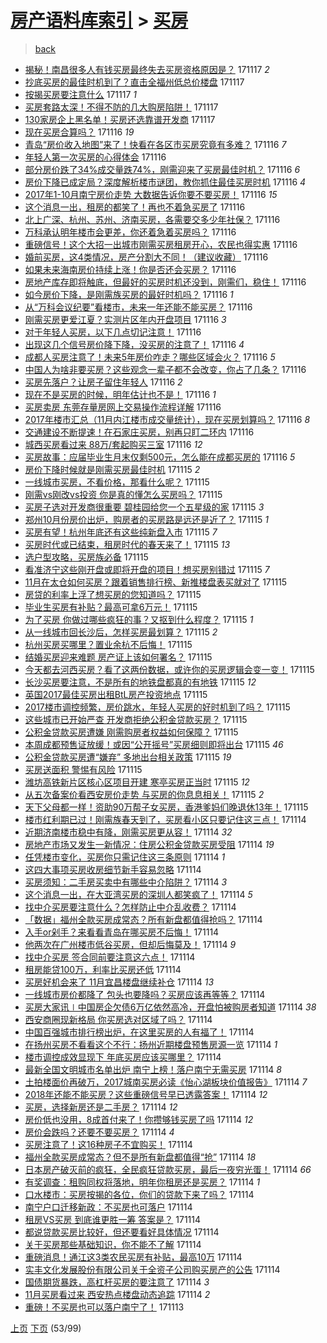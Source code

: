 [房产语料库索引](../../README.md)  > [买房](买房.md)
====
> [back](../README.md)

- [揭秘！南昌很多人有钱买房最终失去买房资格原因是？](http://jkwz.applinzi.com/ittc/7036818569826927632.html#%E6%8F%AD%E7%A7%98%EF%BC%81%E5%8D%97%E6%98%8C%E5%BE%88%E5%A4%9A%E4%BA%BA%E6%9C%89%E9%92%B1%E4%B9%B0%E6%88%BF%E6%9C%80%E7%BB%88%E5%A4%B1%E5%8E%BB%E4%B9%B0%E6%88%BF%E8%B5%84%E6%A0%BC%E5%8E%9F%E5%9B%A0%E6%98%AF%EF%BC%9F) 171117 *2* 
- [抄底买房的最佳时机到了？直击全福州低总价楼盘](http://jkwz.applinzi.com/ittc/7036818541125305360.html#%E6%8A%84%E5%BA%95%E4%B9%B0%E6%88%BF%E7%9A%84%E6%9C%80%E4%BD%B3%E6%97%B6%E6%9C%BA%E5%88%B0%E4%BA%86%EF%BC%9F%E7%9B%B4%E5%87%BB%E5%85%A8%E7%A6%8F%E5%B7%9E%E4%BD%8E%E6%80%BB%E4%BB%B7%E6%A5%BC%E7%9B%98) 171117  
- [按揭买房要注意什么](http://jkwz.applinzi.com/ittc/7035405907847021585.html#%E6%8C%89%E6%8F%AD%E4%B9%B0%E6%88%BF%E8%A6%81%E6%B3%A8%E6%84%8F%E4%BB%80%E4%B9%88) 171117 *1* 
- [买房套路太深！不得不防的几大购房陷阱！](http://jkwz.applinzi.com/ittc/7036701939922895889.html#%E4%B9%B0%E6%88%BF%E5%A5%97%E8%B7%AF%E5%A4%AA%E6%B7%B1%EF%BC%81%E4%B8%8D%E5%BE%97%E4%B8%8D%E9%98%B2%E7%9A%84%E5%87%A0%E5%A4%A7%E8%B4%AD%E6%88%BF%E9%99%B7%E9%98%B1%EF%BC%81) 171117  
- [130家房企上黑名单！买房还选靠谱开发商](http://jkwz.applinzi.com/ittc/7036694181244830736.html#130%E5%AE%B6%E6%88%BF%E4%BC%81%E4%B8%8A%E9%BB%91%E5%90%8D%E5%8D%95%EF%BC%81%E4%B9%B0%E6%88%BF%E8%BF%98%E9%80%89%E9%9D%A0%E8%B0%B1%E5%BC%80%E5%8F%91%E5%95%86) 171117  
- [现在买房合算吗？](http://jkwz.applinzi.com/ittc/7036690386293097489.html#%E7%8E%B0%E5%9C%A8%E4%B9%B0%E6%88%BF%E5%90%88%E7%AE%97%E5%90%97%EF%BC%9F) 171116 *19* 
- [青岛“房价收入地图”来了！快看在各区市买房究竟有多难？](http://jkwz.applinzi.com/ittc/7036686310062949392.html#%E9%9D%92%E5%B2%9B%E2%80%9C%E6%88%BF%E4%BB%B7%E6%94%B6%E5%85%A5%E5%9C%B0%E5%9B%BE%E2%80%9D%E6%9D%A5%E4%BA%86%EF%BC%81%E5%BF%AB%E7%9C%8B%E5%9C%A8%E5%90%84%E5%8C%BA%E5%B8%82%E4%B9%B0%E6%88%BF%E7%A9%B6%E7%AB%9F%E6%9C%89%E5%A4%9A%E9%9A%BE%EF%BC%9F) 171116 *7* 
- [年轻人第一次买房的心得体会](http://jkwz.applinzi.com/ittc/7036651164353954832.html#%E5%B9%B4%E8%BD%BB%E4%BA%BA%E7%AC%AC%E4%B8%80%E6%AC%A1%E4%B9%B0%E6%88%BF%E7%9A%84%E5%BF%83%E5%BE%97%E4%BD%93%E4%BC%9A) 171116  
- [部分房价跌了34%成交量跌74%，刚需迎来了买房最佳时机？](http://jkwz.applinzi.com/ittc/7036637942318105617.html#%E9%83%A8%E5%88%86%E6%88%BF%E4%BB%B7%E8%B7%8C%E4%BA%8634%25%E6%88%90%E4%BA%A4%E9%87%8F%E8%B7%8C74%25%EF%BC%8C%E5%88%9A%E9%9C%80%E8%BF%8E%E6%9D%A5%E4%BA%86%E4%B9%B0%E6%88%BF%E6%9C%80%E4%BD%B3%E6%97%B6%E6%9C%BA%EF%BC%9F) 171116 *6* 
- [房价下降已成定局？深度解析楼市谜团，教你抓住最佳买房时机](http://jkwz.applinzi.com/ittc/7036624899433563153.html#%E6%88%BF%E4%BB%B7%E4%B8%8B%E9%99%8D%E5%B7%B2%E6%88%90%E5%AE%9A%E5%B1%80%EF%BC%9F%E6%B7%B1%E5%BA%A6%E8%A7%A3%E6%9E%90%E6%A5%BC%E5%B8%82%E8%B0%9C%E5%9B%A2%EF%BC%8C%E6%95%99%E4%BD%A0%E6%8A%93%E4%BD%8F%E6%9C%80%E4%BD%B3%E4%B9%B0%E6%88%BF%E6%97%B6%E6%9C%BA) 171116 *4* 
- [2017年1-10月南宁房价走势 大数据告诉你要不要买房！](http://jkwz.applinzi.com/ittc/7036622501361222673.html#2017%E5%B9%B41-10%E6%9C%88%E5%8D%97%E5%AE%81%E6%88%BF%E4%BB%B7%E8%B5%B0%E5%8A%BF+%E5%A4%A7%E6%95%B0%E6%8D%AE%E5%91%8A%E8%AF%89%E4%BD%A0%E8%A6%81%E4%B8%8D%E8%A6%81%E4%B9%B0%E6%88%BF%EF%BC%81) 171116 *15* 
- [这个消息一出，租房的都笑了！再也不着急买房了](http://jkwz.applinzi.com/ittc/7036622098242470929.html#%E8%BF%99%E4%B8%AA%E6%B6%88%E6%81%AF%E4%B8%80%E5%87%BA%EF%BC%8C%E7%A7%9F%E6%88%BF%E7%9A%84%E9%83%BD%E7%AC%91%E4%BA%86%EF%BC%81%E5%86%8D%E4%B9%9F%E4%B8%8D%E7%9D%80%E6%80%A5%E4%B9%B0%E6%88%BF%E4%BA%86) 171116  
- [北上广深、杭州、苏州、济南买房，各需要交多少年社保？](http://jkwz.applinzi.com/ittc/7036594051221029904.html#%E5%8C%97%E4%B8%8A%E5%B9%BF%E6%B7%B1%E3%80%81%E6%9D%AD%E5%B7%9E%E3%80%81%E8%8B%8F%E5%B7%9E%E3%80%81%E6%B5%8E%E5%8D%97%E4%B9%B0%E6%88%BF%EF%BC%8C%E5%90%84%E9%9C%80%E8%A6%81%E4%BA%A4%E5%A4%9A%E5%B0%91%E5%B9%B4%E7%A4%BE%E4%BF%9D%EF%BC%9F) 171116  
- [万科承认明年楼市会更差，你还着急着买房吗？](http://jkwz.applinzi.com/ittc/7036579209558901776.html#%E4%B8%87%E7%A7%91%E6%89%BF%E8%AE%A4%E6%98%8E%E5%B9%B4%E6%A5%BC%E5%B8%82%E4%BC%9A%E6%9B%B4%E5%B7%AE%EF%BC%8C%E4%BD%A0%E8%BF%98%E7%9D%80%E6%80%A5%E7%9D%80%E4%B9%B0%E6%88%BF%E5%90%97%EF%BC%9F) 171116  
- [重磅信号！这个大招一出城市刚需买房租房开心，农民也得实惠](http://jkwz.applinzi.com/ittc/7036549873787208720.html#%E9%87%8D%E7%A3%85%E4%BF%A1%E5%8F%B7%EF%BC%81%E8%BF%99%E4%B8%AA%E5%A4%A7%E6%8B%9B%E4%B8%80%E5%87%BA%E5%9F%8E%E5%B8%82%E5%88%9A%E9%9C%80%E4%B9%B0%E6%88%BF%E7%A7%9F%E6%88%BF%E5%BC%80%E5%BF%83%EF%BC%8C%E5%86%9C%E6%B0%91%E4%B9%9F%E5%BE%97%E5%AE%9E%E6%83%A0) 171116  
- [婚前买房，这4类情况，房产分割大不同！（建议收藏）](http://jkwz.applinzi.com/ittc/7036492756342539280.html#%E5%A9%9A%E5%89%8D%E4%B9%B0%E6%88%BF%EF%BC%8C%E8%BF%994%E7%B1%BB%E6%83%85%E5%86%B5%EF%BC%8C%E6%88%BF%E4%BA%A7%E5%88%86%E5%89%B2%E5%A4%A7%E4%B8%8D%E5%90%8C%EF%BC%81%EF%BC%88%E5%BB%BA%E8%AE%AE%E6%94%B6%E8%97%8F%EF%BC%89) 171116  
- [如果未来海南房价持续上涨！你是否还会买房？](http://jkwz.applinzi.com/ittc/7036562044445262865.html#%E5%A6%82%E6%9E%9C%E6%9C%AA%E6%9D%A5%E6%B5%B7%E5%8D%97%E6%88%BF%E4%BB%B7%E6%8C%81%E7%BB%AD%E4%B8%8A%E6%B6%A8%EF%BC%81%E4%BD%A0%E6%98%AF%E5%90%A6%E8%BF%98%E4%BC%9A%E4%B9%B0%E6%88%BF%EF%BC%9F) 171116  
- [房地产库存即将触底，但最好的买房时机还没到，刚需们，稳住！](http://jkwz.applinzi.com/ittc/7036548879007351824.html#%E6%88%BF%E5%9C%B0%E4%BA%A7%E5%BA%93%E5%AD%98%E5%8D%B3%E5%B0%86%E8%A7%A6%E5%BA%95%EF%BC%8C%E4%BD%86%E6%9C%80%E5%A5%BD%E7%9A%84%E4%B9%B0%E6%88%BF%E6%97%B6%E6%9C%BA%E8%BF%98%E6%B2%A1%E5%88%B0%EF%BC%8C%E5%88%9A%E9%9C%80%E4%BB%AC%EF%BC%8C%E7%A8%B3%E4%BD%8F%EF%BC%81) 171116  
- [如今房价下降，是刚需族买房的最好时机吗？](http://jkwz.applinzi.com/ittc/7036541884023964688.html#%E5%A6%82%E4%BB%8A%E6%88%BF%E4%BB%B7%E4%B8%8B%E9%99%8D%EF%BC%8C%E6%98%AF%E5%88%9A%E9%9C%80%E6%97%8F%E4%B9%B0%E6%88%BF%E7%9A%84%E6%9C%80%E5%A5%BD%E6%97%B6%E6%9C%BA%E5%90%97%EF%BC%9F) 171116 *1* 
- [从“万科会议纪要”看楼市，未来一年还能不能买房？](http://jkwz.applinzi.com/ittc/7036521150534910992.html#%E4%BB%8E%E2%80%9C%E4%B8%87%E7%A7%91%E4%BC%9A%E8%AE%AE%E7%BA%AA%E8%A6%81%E2%80%9D%E7%9C%8B%E6%A5%BC%E5%B8%82%EF%BC%8C%E6%9C%AA%E6%9D%A5%E4%B8%80%E5%B9%B4%E8%BF%98%E8%83%BD%E4%B8%8D%E8%83%BD%E4%B9%B0%E6%88%BF%EF%BC%9F) 171116  
- [刚需买房更爱江夏？实测片区年内开盘项目](http://jkwz.applinzi.com/ittc/7036508723420333072.html#%E5%88%9A%E9%9C%80%E4%B9%B0%E6%88%BF%E6%9B%B4%E7%88%B1%E6%B1%9F%E5%A4%8F%EF%BC%9F%E5%AE%9E%E6%B5%8B%E7%89%87%E5%8C%BA%E5%B9%B4%E5%86%85%E5%BC%80%E7%9B%98%E9%A1%B9%E7%9B%AE) 171116 *3* 
- [对于年轻人买房，以下几点切记注意！](http://jkwz.applinzi.com/ittc/7036506131453707280.html#%E5%AF%B9%E4%BA%8E%E5%B9%B4%E8%BD%BB%E4%BA%BA%E4%B9%B0%E6%88%BF%EF%BC%8C%E4%BB%A5%E4%B8%8B%E5%87%A0%E7%82%B9%E5%88%87%E8%AE%B0%E6%B3%A8%E6%84%8F%EF%BC%81) 171116  
- [出现这几个信号房价降下降，没买房的注意了！](http://jkwz.applinzi.com/ittc/7036497951877235729.html#%E5%87%BA%E7%8E%B0%E8%BF%99%E5%87%A0%E4%B8%AA%E4%BF%A1%E5%8F%B7%E6%88%BF%E4%BB%B7%E9%99%8D%E4%B8%8B%E9%99%8D%EF%BC%8C%E6%B2%A1%E4%B9%B0%E6%88%BF%E7%9A%84%E6%B3%A8%E6%84%8F%E4%BA%86%EF%BC%81) 171116 *4* 
- [成都人买房注意了！未来5年房价咋走？哪些区域会火？](http://jkwz.applinzi.com/ittc/7036491232258294800.html#%E6%88%90%E9%83%BD%E4%BA%BA%E4%B9%B0%E6%88%BF%E6%B3%A8%E6%84%8F%E4%BA%86%EF%BC%81%E6%9C%AA%E6%9D%A55%E5%B9%B4%E6%88%BF%E4%BB%B7%E5%92%8B%E8%B5%B0%EF%BC%9F%E5%93%AA%E4%BA%9B%E5%8C%BA%E5%9F%9F%E4%BC%9A%E7%81%AB%EF%BC%9F) 171116 *5* 
- [中国人为啥非要买房？这些观念一辈子都不会改变，你占了几条？](http://jkwz.applinzi.com/ittc/7036483151998747664.html#%E4%B8%AD%E5%9B%BD%E4%BA%BA%E4%B8%BA%E5%95%A5%E9%9D%9E%E8%A6%81%E4%B9%B0%E6%88%BF%EF%BC%9F%E8%BF%99%E4%BA%9B%E8%A7%82%E5%BF%B5%E4%B8%80%E8%BE%88%E5%AD%90%E9%83%BD%E4%B8%8D%E4%BC%9A%E6%94%B9%E5%8F%98%EF%BC%8C%E4%BD%A0%E5%8D%A0%E4%BA%86%E5%87%A0%E6%9D%A1%EF%BC%9F) 171116  
- [买房先落户？让房子留住年轻人](http://jkwz.applinzi.com/ittc/7036476886752953360.html#%E4%B9%B0%E6%88%BF%E5%85%88%E8%90%BD%E6%88%B7%EF%BC%9F%E8%AE%A9%E6%88%BF%E5%AD%90%E7%95%99%E4%BD%8F%E5%B9%B4%E8%BD%BB%E4%BA%BA) 171116 *2* 
- [现在不是买房的时候，明年估计也不是！](http://jkwz.applinzi.com/ittc/7036468961787511824.html#%E7%8E%B0%E5%9C%A8%E4%B8%8D%E6%98%AF%E4%B9%B0%E6%88%BF%E7%9A%84%E6%97%B6%E5%80%99%EF%BC%8C%E6%98%8E%E5%B9%B4%E4%BC%B0%E8%AE%A1%E4%B9%9F%E4%B8%8D%E6%98%AF%EF%BC%81) 171116 *1* 
- [买房卖房 东莞存量房网上交易操作流程详解](http://jkwz.applinzi.com/ittc/7036466861468812305.html#%E4%B9%B0%E6%88%BF%E5%8D%96%E6%88%BF+%E4%B8%9C%E8%8E%9E%E5%AD%98%E9%87%8F%E6%88%BF%E7%BD%91%E4%B8%8A%E4%BA%A4%E6%98%93%E6%93%8D%E4%BD%9C%E6%B5%81%E7%A8%8B%E8%AF%A6%E8%A7%A3) 171116  
- [2017年楼市汇总（11月内江楼市成交量统计），现在买房划算吗？](http://jkwz.applinzi.com/ittc/7036457605185143824.html#2017%E5%B9%B4%E6%A5%BC%E5%B8%82%E6%B1%87%E6%80%BB%EF%BC%8811%E6%9C%88%E5%86%85%E6%B1%9F%E6%A5%BC%E5%B8%82%E6%88%90%E4%BA%A4%E9%87%8F%E7%BB%9F%E8%AE%A1%EF%BC%89%EF%BC%8C%E7%8E%B0%E5%9C%A8%E4%B9%B0%E6%88%BF%E5%88%92%E7%AE%97%E5%90%97%EF%BC%9F) 171116 *8* 
- [交通建设不断提速！在石家庄买房，别再只盯二环内](http://jkwz.applinzi.com/ittc/7036427613516596241.html#%E4%BA%A4%E9%80%9A%E5%BB%BA%E8%AE%BE%E4%B8%8D%E6%96%AD%E6%8F%90%E9%80%9F%EF%BC%81%E5%9C%A8%E7%9F%B3%E5%AE%B6%E5%BA%84%E4%B9%B0%E6%88%BF%EF%BC%8C%E5%88%AB%E5%86%8D%E5%8F%AA%E7%9B%AF%E4%BA%8C%E7%8E%AF%E5%86%85) 171116  
- [城西买房看过来 88万/套起购买三室](http://jkwz.applinzi.com/ittc/7036342515039470608.html#%E5%9F%8E%E8%A5%BF%E4%B9%B0%E6%88%BF%E7%9C%8B%E8%BF%87%E6%9D%A5+88%E4%B8%87%2F%E5%A5%97%E8%B5%B7%E8%B4%AD%E4%B9%B0%E4%B8%89%E5%AE%A4) 171116 *12* 
- [买房故事：应届毕业生月末仅剩500元，怎么能在成都买房的](http://jkwz.applinzi.com/ittc/7036323212122653713.html#%E4%B9%B0%E6%88%BF%E6%95%85%E4%BA%8B%EF%BC%9A%E5%BA%94%E5%B1%8A%E6%AF%95%E4%B8%9A%E7%94%9F%E6%9C%88%E6%9C%AB%E4%BB%85%E5%89%A9500%E5%85%83%EF%BC%8C%E6%80%8E%E4%B9%88%E8%83%BD%E5%9C%A8%E6%88%90%E9%83%BD%E4%B9%B0%E6%88%BF%E7%9A%84) 171116 *5* 
- [房价下降时候就是刚需买房最佳时机](http://jkwz.applinzi.com/ittc/7036304080127919120.html#%E6%88%BF%E4%BB%B7%E4%B8%8B%E9%99%8D%E6%97%B6%E5%80%99%E5%B0%B1%E6%98%AF%E5%88%9A%E9%9C%80%E4%B9%B0%E6%88%BF%E6%9C%80%E4%BD%B3%E6%97%B6%E6%9C%BA) 171115 *2* 
- [一线城市买房，不看价格，那看什么呢？](http://jkwz.applinzi.com/ittc/7036272754561647632.html#%E4%B8%80%E7%BA%BF%E5%9F%8E%E5%B8%82%E4%B9%B0%E6%88%BF%EF%BC%8C%E4%B8%8D%E7%9C%8B%E4%BB%B7%E6%A0%BC%EF%BC%8C%E9%82%A3%E7%9C%8B%E4%BB%80%E4%B9%88%E5%91%A2%EF%BC%9F) 171115  
- [刚需vs刚改vs投资 你是真的懂怎么买房吗？](http://jkwz.applinzi.com/ittc/7036220893435528208.html#%E5%88%9A%E9%9C%80vs%E5%88%9A%E6%94%B9vs%E6%8A%95%E8%B5%84+%E4%BD%A0%E6%98%AF%E7%9C%9F%E7%9A%84%E6%87%82%E6%80%8E%E4%B9%88%E4%B9%B0%E6%88%BF%E5%90%97%EF%BC%9F) 171115  
- [买房子选对开发商很重要 碧桂园给您一个五星级的家](http://jkwz.applinzi.com/ittc/7036214638834877456.html#%E4%B9%B0%E6%88%BF%E5%AD%90%E9%80%89%E5%AF%B9%E5%BC%80%E5%8F%91%E5%95%86%E5%BE%88%E9%87%8D%E8%A6%81+%E7%A2%A7%E6%A1%82%E5%9B%AD%E7%BB%99%E6%82%A8%E4%B8%80%E4%B8%AA%E4%BA%94%E6%98%9F%E7%BA%A7%E7%9A%84%E5%AE%B6) 171115 *3* 
- [郑州10月份房价出炉，购房者的买房路是远还是近了？](http://jkwz.applinzi.com/ittc/7036212534053438481.html#%E9%83%91%E5%B7%9E10%E6%9C%88%E4%BB%BD%E6%88%BF%E4%BB%B7%E5%87%BA%E7%82%89%EF%BC%8C%E8%B4%AD%E6%88%BF%E8%80%85%E7%9A%84%E4%B9%B0%E6%88%BF%E8%B7%AF%E6%98%AF%E8%BF%9C%E8%BF%98%E6%98%AF%E8%BF%91%E4%BA%86%EF%BC%9F) 171115 *1* 
- [买房有望！杭州年底还有这些纯新盘入市](http://jkwz.applinzi.com/ittc/7036206145084064784.html#%E4%B9%B0%E6%88%BF%E6%9C%89%E6%9C%9B%EF%BC%81%E6%9D%AD%E5%B7%9E%E5%B9%B4%E5%BA%95%E8%BF%98%E6%9C%89%E8%BF%99%E4%BA%9B%E7%BA%AF%E6%96%B0%E7%9B%98%E5%85%A5%E5%B8%82) 171115 *7* 
- [买房时代或已结束，租房时代的春天来了！](http://jkwz.applinzi.com/ittc/7036204081306141713.html#%E4%B9%B0%E6%88%BF%E6%97%B6%E4%BB%A3%E6%88%96%E5%B7%B2%E7%BB%93%E6%9D%9F%EF%BC%8C%E7%A7%9F%E6%88%BF%E6%97%B6%E4%BB%A3%E7%9A%84%E6%98%A5%E5%A4%A9%E6%9D%A5%E4%BA%86%EF%BC%81) 171115 *13* 
- [选户型攻略，买房族必备](http://jkwz.applinzi.com/ittc/7036196453477778449.html#%E9%80%89%E6%88%B7%E5%9E%8B%E6%94%BB%E7%95%A5%EF%BC%8C%E4%B9%B0%E6%88%BF%E6%97%8F%E5%BF%85%E5%A4%87) 171115  
- [看准济宁这些刚开盘或即将开盘的项目！想买房别错过](http://jkwz.applinzi.com/ittc/7036192700645245969.html#%E7%9C%8B%E5%87%86%E6%B5%8E%E5%AE%81%E8%BF%99%E4%BA%9B%E5%88%9A%E5%BC%80%E7%9B%98%E6%88%96%E5%8D%B3%E5%B0%86%E5%BC%80%E7%9B%98%E7%9A%84%E9%A1%B9%E7%9B%AE%EF%BC%81%E6%83%B3%E4%B9%B0%E6%88%BF%E5%88%AB%E9%94%99%E8%BF%87) 171115 *7* 
- [11月在太仓如何买房？跟着销售排行榜、新推楼盘表买就对了](http://jkwz.applinzi.com/ittc/7036175793007363088.html#11%E6%9C%88%E5%9C%A8%E5%A4%AA%E4%BB%93%E5%A6%82%E4%BD%95%E4%B9%B0%E6%88%BF%EF%BC%9F%E8%B7%9F%E7%9D%80%E9%94%80%E5%94%AE%E6%8E%92%E8%A1%8C%E6%A6%9C%E3%80%81%E6%96%B0%E6%8E%A8%E6%A5%BC%E7%9B%98%E8%A1%A8%E4%B9%B0%E5%B0%B1%E5%AF%B9%E4%BA%86) 171115  
- [房贷的利率上浮了想买房的您知道吗？](http://jkwz.applinzi.com/ittc/7036170919364527121.html#%E6%88%BF%E8%B4%B7%E7%9A%84%E5%88%A9%E7%8E%87%E4%B8%8A%E6%B5%AE%E4%BA%86%E6%83%B3%E4%B9%B0%E6%88%BF%E7%9A%84%E6%82%A8%E7%9F%A5%E9%81%93%E5%90%97%EF%BC%9F) 171115  
- [毕业生买房有补贴？最高可拿6万元！](http://jkwz.applinzi.com/ittc/7036163582511809553.html#%E6%AF%95%E4%B8%9A%E7%94%9F%E4%B9%B0%E6%88%BF%E6%9C%89%E8%A1%A5%E8%B4%B4%EF%BC%9F%E6%9C%80%E9%AB%98%E5%8F%AF%E6%8B%BF6%E4%B8%87%E5%85%83%EF%BC%81) 171115  
- [为了买房 你做过哪些疯狂的事？又抠到什么程度？](http://jkwz.applinzi.com/ittc/7036161747659015185.html#%E4%B8%BA%E4%BA%86%E4%B9%B0%E6%88%BF+%E4%BD%A0%E5%81%9A%E8%BF%87%E5%93%AA%E4%BA%9B%E7%96%AF%E7%8B%82%E7%9A%84%E4%BA%8B%EF%BC%9F%E5%8F%88%E6%8A%A0%E5%88%B0%E4%BB%80%E4%B9%88%E7%A8%8B%E5%BA%A6%EF%BC%9F) 171115 *1* 
- [从一线城市回长沙后，怎样买房最划算？](http://jkwz.applinzi.com/ittc/7036161502388683793.html#%E4%BB%8E%E4%B8%80%E7%BA%BF%E5%9F%8E%E5%B8%82%E5%9B%9E%E9%95%BF%E6%B2%99%E5%90%8E%EF%BC%8C%E6%80%8E%E6%A0%B7%E4%B9%B0%E6%88%BF%E6%9C%80%E5%88%92%E7%AE%97%EF%BC%9F) 171115 *2* 
- [杭州买房买哪里？置业余杭不后悔！](http://jkwz.applinzi.com/ittc/7036136712768586768.html#%E6%9D%AD%E5%B7%9E%E4%B9%B0%E6%88%BF%E4%B9%B0%E5%93%AA%E9%87%8C%EF%BC%9F%E7%BD%AE%E4%B8%9A%E4%BD%99%E6%9D%AD%E4%B8%8D%E5%90%8E%E6%82%94%EF%BC%81) 171115  
- [结婚买房迎来难题 房产证上该如何署名？](http://jkwz.applinzi.com/ittc/7036132336536650768.html#%E7%BB%93%E5%A9%9A%E4%B9%B0%E6%88%BF%E8%BF%8E%E6%9D%A5%E9%9A%BE%E9%A2%98+%E6%88%BF%E4%BA%A7%E8%AF%81%E4%B8%8A%E8%AF%A5%E5%A6%82%E4%BD%95%E7%BD%B2%E5%90%8D%EF%BC%9F) 171115  
- [今天都去河西买房？看了这两份数据，或许你的买房逻辑会变一变！](http://jkwz.applinzi.com/ittc/7036131225679430673.html#%E4%BB%8A%E5%A4%A9%E9%83%BD%E5%8E%BB%E6%B2%B3%E8%A5%BF%E4%B9%B0%E6%88%BF%EF%BC%9F%E7%9C%8B%E4%BA%86%E8%BF%99%E4%B8%A4%E4%BB%BD%E6%95%B0%E6%8D%AE%EF%BC%8C%E6%88%96%E8%AE%B8%E4%BD%A0%E7%9A%84%E4%B9%B0%E6%88%BF%E9%80%BB%E8%BE%91%E4%BC%9A%E5%8F%98%E4%B8%80%E5%8F%98%EF%BC%81) 171115  
- [长沙买房要注意，不是所有的地铁盘都真的有地铁](http://jkwz.applinzi.com/ittc/7036126496249349136.html#%E9%95%BF%E6%B2%99%E4%B9%B0%E6%88%BF%E8%A6%81%E6%B3%A8%E6%84%8F%EF%BC%8C%E4%B8%8D%E6%98%AF%E6%89%80%E6%9C%89%E7%9A%84%E5%9C%B0%E9%93%81%E7%9B%98%E9%83%BD%E7%9C%9F%E7%9A%84%E6%9C%89%E5%9C%B0%E9%93%81) 171115 *12* 
- [英国2017最佳买房出租BtL房产投资地点](http://jkwz.applinzi.com/ittc/7036110835255084049.html#%E8%8B%B1%E5%9B%BD2017%E6%9C%80%E4%BD%B3%E4%B9%B0%E6%88%BF%E5%87%BA%E7%A7%9FBtL%E6%88%BF%E4%BA%A7%E6%8A%95%E8%B5%84%E5%9C%B0%E7%82%B9) 171115  
- [2017楼市调控频繁，房价跳水，年轻人买房的好时机到了吗？](http://jkwz.applinzi.com/ittc/7036118870933390352.html#2017%E6%A5%BC%E5%B8%82%E8%B0%83%E6%8E%A7%E9%A2%91%E7%B9%81%EF%BC%8C%E6%88%BF%E4%BB%B7%E8%B7%B3%E6%B0%B4%EF%BC%8C%E5%B9%B4%E8%BD%BB%E4%BA%BA%E4%B9%B0%E6%88%BF%E7%9A%84%E5%A5%BD%E6%97%B6%E6%9C%BA%E5%88%B0%E4%BA%86%E5%90%97%EF%BC%9F) 171115  
- [这些城市已开始严查 开发商拒绝公积金贷款买房？](http://jkwz.applinzi.com/ittc/7036115029450032145.html#%E8%BF%99%E4%BA%9B%E5%9F%8E%E5%B8%82%E5%B7%B2%E5%BC%80%E5%A7%8B%E4%B8%A5%E6%9F%A5+%E5%BC%80%E5%8F%91%E5%95%86%E6%8B%92%E7%BB%9D%E5%85%AC%E7%A7%AF%E9%87%91%E8%B4%B7%E6%AC%BE%E4%B9%B0%E6%88%BF%EF%BC%9F) 171115  
- [公积金贷款买房遭嫌 刚需购房者权益如何保障？](http://jkwz.applinzi.com/ittc/7036110177332364305.html#%E5%85%AC%E7%A7%AF%E9%87%91%E8%B4%B7%E6%AC%BE%E4%B9%B0%E6%88%BF%E9%81%AD%E5%AB%8C+%E5%88%9A%E9%9C%80%E8%B4%AD%E6%88%BF%E8%80%85%E6%9D%83%E7%9B%8A%E5%A6%82%E4%BD%95%E4%BF%9D%E9%9A%9C%EF%BC%9F) 171115  
- [本周成都预售证放缓！或因“公开摇号”买房细则即将出台](http://jkwz.applinzi.com/ittc/7036100094410097680.html#%E6%9C%AC%E5%91%A8%E6%88%90%E9%83%BD%E9%A2%84%E5%94%AE%E8%AF%81%E6%94%BE%E7%BC%93%EF%BC%81%E6%88%96%E5%9B%A0%E2%80%9C%E5%85%AC%E5%BC%80%E6%91%87%E5%8F%B7%E2%80%9D%E4%B9%B0%E6%88%BF%E7%BB%86%E5%88%99%E5%8D%B3%E5%B0%86%E5%87%BA%E5%8F%B0) 171115 *46* 
- [公积金贷款买房遭“嫌弃” 多地出台相关政策](http://jkwz.applinzi.com/ittc/7036090697243952144.html#%E5%85%AC%E7%A7%AF%E9%87%91%E8%B4%B7%E6%AC%BE%E4%B9%B0%E6%88%BF%E9%81%AD%E2%80%9C%E5%AB%8C%E5%BC%83%E2%80%9D+%E5%A4%9A%E5%9C%B0%E5%87%BA%E5%8F%B0%E7%9B%B8%E5%85%B3%E6%94%BF%E7%AD%96) 171115 *19* 
- [买房送面积 警惕有风险](http://jkwz.applinzi.com/ittc/7036073710409221137.html#%E4%B9%B0%E6%88%BF%E9%80%81%E9%9D%A2%E7%A7%AF+%E8%AD%A6%E6%83%95%E6%9C%89%E9%A3%8E%E9%99%A9) 171115  
- [潍坊高铁新片区核心区项目开建 寒亭买房正当时](http://jkwz.applinzi.com/ittc/7035974793462023185.html#%E6%BD%8D%E5%9D%8A%E9%AB%98%E9%93%81%E6%96%B0%E7%89%87%E5%8C%BA%E6%A0%B8%E5%BF%83%E5%8C%BA%E9%A1%B9%E7%9B%AE%E5%BC%80%E5%BB%BA+%E5%AF%92%E4%BA%AD%E4%B9%B0%E6%88%BF%E6%AD%A3%E5%BD%93%E6%97%B6) 171115 *12* 
- [从五次备案价看西安房价走势 与买房的你息息相关！](http://jkwz.applinzi.com/ittc/7035953655914693649.html#%E4%BB%8E%E4%BA%94%E6%AC%A1%E5%A4%87%E6%A1%88%E4%BB%B7%E7%9C%8B%E8%A5%BF%E5%AE%89%E6%88%BF%E4%BB%B7%E8%B5%B0%E5%8A%BF+%E4%B8%8E%E4%B9%B0%E6%88%BF%E7%9A%84%E4%BD%A0%E6%81%AF%E6%81%AF%E7%9B%B8%E5%85%B3%EF%BC%81) 171115 *2* 
- [天下父母都一样！资助90万帮子女买房，香港爹妈们晚退休13年！](http://jkwz.applinzi.com/ittc/7035951264578405392.html#%E5%A4%A9%E4%B8%8B%E7%88%B6%E6%AF%8D%E9%83%BD%E4%B8%80%E6%A0%B7%EF%BC%81%E8%B5%84%E5%8A%A990%E4%B8%87%E5%B8%AE%E5%AD%90%E5%A5%B3%E4%B9%B0%E6%88%BF%EF%BC%8C%E9%A6%99%E6%B8%AF%E7%88%B9%E5%A6%88%E4%BB%AC%E6%99%9A%E9%80%80%E4%BC%9113%E5%B9%B4%EF%BC%81) 171115  
- [楼市红利期已过！刚需族春天到了，买房看小区只要记住这三点！](http://jkwz.applinzi.com/ittc/7035944628132512785.html#%E6%A5%BC%E5%B8%82%E7%BA%A2%E5%88%A9%E6%9C%9F%E5%B7%B2%E8%BF%87%EF%BC%81%E5%88%9A%E9%9C%80%E6%97%8F%E6%98%A5%E5%A4%A9%E5%88%B0%E4%BA%86%EF%BC%8C%E4%B9%B0%E6%88%BF%E7%9C%8B%E5%B0%8F%E5%8C%BA%E5%8F%AA%E8%A6%81%E8%AE%B0%E4%BD%8F%E8%BF%99%E4%B8%89%E7%82%B9%EF%BC%81) 171114  
- [近期济南楼市稳中有降，刚需买房更从容！](http://jkwz.applinzi.com/ittc/7035941858226734096.html#%E8%BF%91%E6%9C%9F%E6%B5%8E%E5%8D%97%E6%A5%BC%E5%B8%82%E7%A8%B3%E4%B8%AD%E6%9C%89%E9%99%8D%EF%BC%8C%E5%88%9A%E9%9C%80%E4%B9%B0%E6%88%BF%E6%9B%B4%E4%BB%8E%E5%AE%B9%EF%BC%81) 171114 *32* 
- [房地产市场又发生一新情况：住房公积金贷款买房受阻](http://jkwz.applinzi.com/ittc/7035931870204789776.html#%E6%88%BF%E5%9C%B0%E4%BA%A7%E5%B8%82%E5%9C%BA%E5%8F%88%E5%8F%91%E7%94%9F%E4%B8%80%E6%96%B0%E6%83%85%E5%86%B5%EF%BC%9A%E4%BD%8F%E6%88%BF%E5%85%AC%E7%A7%AF%E9%87%91%E8%B4%B7%E6%AC%BE%E4%B9%B0%E6%88%BF%E5%8F%97%E9%98%BB) 171114 *19* 
- [任凭楼市变化，买房你只需记住这三条原则](http://jkwz.applinzi.com/ittc/7035926341457822737.html#%E4%BB%BB%E5%87%AD%E6%A5%BC%E5%B8%82%E5%8F%98%E5%8C%96%EF%BC%8C%E4%B9%B0%E6%88%BF%E4%BD%A0%E5%8F%AA%E9%9C%80%E8%AE%B0%E4%BD%8F%E8%BF%99%E4%B8%89%E6%9D%A1%E5%8E%9F%E5%88%99) 171114 *1* 
- [这四大事项买房收房细节新手容易忽略](http://jkwz.applinzi.com/ittc/7035919044060906513.html#%E8%BF%99%E5%9B%9B%E5%A4%A7%E4%BA%8B%E9%A1%B9%E4%B9%B0%E6%88%BF%E6%94%B6%E6%88%BF%E7%BB%86%E8%8A%82%E6%96%B0%E6%89%8B%E5%AE%B9%E6%98%93%E5%BF%BD%E7%95%A5) 171114  
- [买房须知：二手房买卖中有哪些中介陷阱？](http://jkwz.applinzi.com/ittc/7035886995442762768.html#%E4%B9%B0%E6%88%BF%E9%A1%BB%E7%9F%A5%EF%BC%9A%E4%BA%8C%E6%89%8B%E6%88%BF%E4%B9%B0%E5%8D%96%E4%B8%AD%E6%9C%89%E5%93%AA%E4%BA%9B%E4%B8%AD%E4%BB%8B%E9%99%B7%E9%98%B1%EF%BC%9F) 171114 *3* 
- [这个消息一出，在大亚湾买房的深圳人都笑疯了！](http://jkwz.applinzi.com/ittc/7035881796766532624.html#%E8%BF%99%E4%B8%AA%E6%B6%88%E6%81%AF%E4%B8%80%E5%87%BA%EF%BC%8C%E5%9C%A8%E5%A4%A7%E4%BA%9A%E6%B9%BE%E4%B9%B0%E6%88%BF%E7%9A%84%E6%B7%B1%E5%9C%B3%E4%BA%BA%E9%83%BD%E7%AC%91%E7%96%AF%E4%BA%86%EF%BC%81) 171114 *5* 
- [找中介买房要注意什么？怎样防止中介乱收费？](http://jkwz.applinzi.com/ittc/7035876430775321616.html#%E6%89%BE%E4%B8%AD%E4%BB%8B%E4%B9%B0%E6%88%BF%E8%A6%81%E6%B3%A8%E6%84%8F%E4%BB%80%E4%B9%88%EF%BC%9F%E6%80%8E%E6%A0%B7%E9%98%B2%E6%AD%A2%E4%B8%AD%E4%BB%8B%E4%B9%B1%E6%94%B6%E8%B4%B9%EF%BC%9F) 171114  
- [「数据」福州全款买房成常态？所有新盘都值得抢吗？](http://jkwz.applinzi.com/ittc/7035874002185225233.html#%E3%80%8C%E6%95%B0%E6%8D%AE%E3%80%8D%E7%A6%8F%E5%B7%9E%E5%85%A8%E6%AC%BE%E4%B9%B0%E6%88%BF%E6%88%90%E5%B8%B8%E6%80%81%EF%BC%9F%E6%89%80%E6%9C%89%E6%96%B0%E7%9B%98%E9%83%BD%E5%80%BC%E5%BE%97%E6%8A%A2%E5%90%97%EF%BC%9F) 171114  
- [入手or剁手？来看看青岛在哪买房不后悔！](http://jkwz.applinzi.com/ittc/7035862430897406993.html#%E5%85%A5%E6%89%8Bor%E5%89%81%E6%89%8B%EF%BC%9F%E6%9D%A5%E7%9C%8B%E7%9C%8B%E9%9D%92%E5%B2%9B%E5%9C%A8%E5%93%AA%E4%B9%B0%E6%88%BF%E4%B8%8D%E5%90%8E%E6%82%94%EF%BC%81) 171114  
- [他两次在广州楼市低谷买房，但却后悔莫及！](http://jkwz.applinzi.com/ittc/7035861994173891600.html#%E4%BB%96%E4%B8%A4%E6%AC%A1%E5%9C%A8%E5%B9%BF%E5%B7%9E%E6%A5%BC%E5%B8%82%E4%BD%8E%E8%B0%B7%E4%B9%B0%E6%88%BF%EF%BC%8C%E4%BD%86%E5%8D%B4%E5%90%8E%E6%82%94%E8%8E%AB%E5%8F%8A%EF%BC%81) 171114 *9* 
- [找中介买房 签合同前要注意这六点！](http://jkwz.applinzi.com/ittc/7035858398036362256.html#%E6%89%BE%E4%B8%AD%E4%BB%8B%E4%B9%B0%E6%88%BF+%E7%AD%BE%E5%90%88%E5%90%8C%E5%89%8D%E8%A6%81%E6%B3%A8%E6%84%8F%E8%BF%99%E5%85%AD%E7%82%B9%EF%BC%81) 171114  
- [租房能贷100万，利率比买房还低](http://jkwz.applinzi.com/ittc/7035858270332388369.html#%E7%A7%9F%E6%88%BF%E8%83%BD%E8%B4%B7100%E4%B8%87%EF%BC%8C%E5%88%A9%E7%8E%87%E6%AF%94%E4%B9%B0%E6%88%BF%E8%BF%98%E4%BD%8E) 171114  
- [买房好机会来了 11月宜昌楼盘继续补仓](http://jkwz.applinzi.com/ittc/7035850547519816720.html#%E4%B9%B0%E6%88%BF%E5%A5%BD%E6%9C%BA%E4%BC%9A%E6%9D%A5%E4%BA%86+11%E6%9C%88%E5%AE%9C%E6%98%8C%E6%A5%BC%E7%9B%98%E7%BB%A7%E7%BB%AD%E8%A1%A5%E4%BB%93) 171114 *13* 
- [一线城市房价都降了 包头也要降吗？买房应该再等等？](http://jkwz.applinzi.com/ittc/7035845706760324112.html#%E4%B8%80%E7%BA%BF%E5%9F%8E%E5%B8%82%E6%88%BF%E4%BB%B7%E9%83%BD%E9%99%8D%E4%BA%86+%E5%8C%85%E5%A4%B4%E4%B9%9F%E8%A6%81%E9%99%8D%E5%90%97%EF%BC%9F%E4%B9%B0%E6%88%BF%E5%BA%94%E8%AF%A5%E5%86%8D%E7%AD%89%E7%AD%89%EF%BC%9F) 171114  
- [买房大家讯∣中国房企欠债6万亿依然高冷，开盘怕被购房者知道](http://jkwz.applinzi.com/ittc/7035844351366792209.html#%E4%B9%B0%E6%88%BF%E5%A4%A7%E5%AE%B6%E8%AE%AF%E2%88%A3%E4%B8%AD%E5%9B%BD%E6%88%BF%E4%BC%81%E6%AC%A0%E5%80%BA6%E4%B8%87%E4%BA%BF%E4%BE%9D%E7%84%B6%E9%AB%98%E5%86%B7%EF%BC%8C%E5%BC%80%E7%9B%98%E6%80%95%E8%A2%AB%E8%B4%AD%E6%88%BF%E8%80%85%E7%9F%A5%E9%81%93) 171114 *38* 
- [西安商圈现新格局 你买房选对区域了吗？](http://jkwz.applinzi.com/ittc/7035844334568604689.html#%E8%A5%BF%E5%AE%89%E5%95%86%E5%9C%88%E7%8E%B0%E6%96%B0%E6%A0%BC%E5%B1%80+%E4%BD%A0%E4%B9%B0%E6%88%BF%E9%80%89%E5%AF%B9%E5%8C%BA%E5%9F%9F%E4%BA%86%E5%90%97%EF%BC%9F) 171114  
- [中国百强城市排行榜出炉，在这里买房的人有福了！](http://jkwz.applinzi.com/ittc/7035842236997174288.html#%E4%B8%AD%E5%9B%BD%E7%99%BE%E5%BC%BA%E5%9F%8E%E5%B8%82%E6%8E%92%E8%A1%8C%E6%A6%9C%E5%87%BA%E7%82%89%EF%BC%8C%E5%9C%A8%E8%BF%99%E9%87%8C%E4%B9%B0%E6%88%BF%E7%9A%84%E4%BA%BA%E6%9C%89%E7%A6%8F%E4%BA%86%EF%BC%81) 171114  
- [在扬州买房不看看这个不行：扬州近期楼盘预售房源一览](http://jkwz.applinzi.com/ittc/7035835011180266512.html#%E5%9C%A8%E6%89%AC%E5%B7%9E%E4%B9%B0%E6%88%BF%E4%B8%8D%E7%9C%8B%E7%9C%8B%E8%BF%99%E4%B8%AA%E4%B8%8D%E8%A1%8C%EF%BC%9A%E6%89%AC%E5%B7%9E%E8%BF%91%E6%9C%9F%E6%A5%BC%E7%9B%98%E9%A2%84%E5%94%AE%E6%88%BF%E6%BA%90%E4%B8%80%E8%A7%88) 171114 *1* 
- [楼市调控成效显现下 年底买房应该买哪里？](http://jkwz.applinzi.com/ittc/7035833814675358737.html#%E6%A5%BC%E5%B8%82%E8%B0%83%E6%8E%A7%E6%88%90%E6%95%88%E6%98%BE%E7%8E%B0%E4%B8%8B+%E5%B9%B4%E5%BA%95%E4%B9%B0%E6%88%BF%E5%BA%94%E8%AF%A5%E4%B9%B0%E5%93%AA%E9%87%8C%EF%BC%9F) 171114  
- [最新全国文明城市名单出炉 南宁上榜！落户南宁无需买房](http://jkwz.applinzi.com/ittc/7035821426270012433.html#%E6%9C%80%E6%96%B0%E5%85%A8%E5%9B%BD%E6%96%87%E6%98%8E%E5%9F%8E%E5%B8%82%E5%90%8D%E5%8D%95%E5%87%BA%E7%82%89+%E5%8D%97%E5%AE%81%E4%B8%8A%E6%A6%9C%EF%BC%81%E8%90%BD%E6%88%B7%E5%8D%97%E5%AE%81%E6%97%A0%E9%9C%80%E4%B9%B0%E6%88%BF) 171114 *8* 
- [土拍楼面价再破万，2017城南买房必读《怡心湖板块价值报告》](http://jkwz.applinzi.com/ittc/7035815252627817489.html#%E5%9C%9F%E6%8B%8D%E6%A5%BC%E9%9D%A2%E4%BB%B7%E5%86%8D%E7%A0%B4%E4%B8%87%EF%BC%8C2017%E5%9F%8E%E5%8D%97%E4%B9%B0%E6%88%BF%E5%BF%85%E8%AF%BB%E3%80%8A%E6%80%A1%E5%BF%83%E6%B9%96%E6%9D%BF%E5%9D%97%E4%BB%B7%E5%80%BC%E6%8A%A5%E5%91%8A%E3%80%8B) 171114 *7* 
- [2018年还能不能买房？这些重磅信号早已透露答案！](http://jkwz.applinzi.com/ittc/7035815237100504081.html#2018%E5%B9%B4%E8%BF%98%E8%83%BD%E4%B8%8D%E8%83%BD%E4%B9%B0%E6%88%BF%EF%BC%9F%E8%BF%99%E4%BA%9B%E9%87%8D%E7%A3%85%E4%BF%A1%E5%8F%B7%E6%97%A9%E5%B7%B2%E9%80%8F%E9%9C%B2%E7%AD%94%E6%A1%88%EF%BC%81) 171114 *12* 
- [买房，选择新房还是二手房？](http://jkwz.applinzi.com/ittc/7035793467563836433.html#%E4%B9%B0%E6%88%BF%EF%BC%8C%E9%80%89%E6%8B%A9%E6%96%B0%E6%88%BF%E8%BF%98%E6%98%AF%E4%BA%8C%E6%89%8B%E6%88%BF%EF%BC%9F) 171114 *12* 
- [房价低也没用，8成首付来了！你攒够钱买房了吗](http://jkwz.applinzi.com/ittc/7035772956549055505.html#%E6%88%BF%E4%BB%B7%E4%BD%8E%E4%B9%9F%E6%B2%A1%E7%94%A8%EF%BC%8C8%E6%88%90%E9%A6%96%E4%BB%98%E6%9D%A5%E4%BA%86%EF%BC%81%E4%BD%A0%E6%94%92%E5%A4%9F%E9%92%B1%E4%B9%B0%E6%88%BF%E4%BA%86%E5%90%97) 171114 *12* 
- [房价会跌吗？还要不要买房？](http://jkwz.applinzi.com/ittc/7035764716478137361.html#%E6%88%BF%E4%BB%B7%E4%BC%9A%E8%B7%8C%E5%90%97%EF%BC%9F%E8%BF%98%E8%A6%81%E4%B8%8D%E8%A6%81%E4%B9%B0%E6%88%BF%EF%BC%9F) 171114 *4* 
- [买房注意了！这16种房子不宜购买！](http://jkwz.applinzi.com/ittc/7035763714773484560.html#%E4%B9%B0%E6%88%BF%E6%B3%A8%E6%84%8F%E4%BA%86%EF%BC%81%E8%BF%9916%E7%A7%8D%E6%88%BF%E5%AD%90%E4%B8%8D%E5%AE%9C%E8%B4%AD%E4%B9%B0%EF%BC%81) 171114  
- [福州全款买房成常态？但不是所有新盘都值得“抢”](http://jkwz.applinzi.com/ittc/7035760443371553809.html#%E7%A6%8F%E5%B7%9E%E5%85%A8%E6%AC%BE%E4%B9%B0%E6%88%BF%E6%88%90%E5%B8%B8%E6%80%81%EF%BC%9F%E4%BD%86%E4%B8%8D%E6%98%AF%E6%89%80%E6%9C%89%E6%96%B0%E7%9B%98%E9%83%BD%E5%80%BC%E5%BE%97%E2%80%9C%E6%8A%A2%E2%80%9D) 171114 *18* 
- [日本房产破灭前的疯狂，全民疯狂贷款买房，最后一夜穷光蛋！](http://jkwz.applinzi.com/ittc/7035751279802975249.html#%E6%97%A5%E6%9C%AC%E6%88%BF%E4%BA%A7%E7%A0%B4%E7%81%AD%E5%89%8D%E7%9A%84%E7%96%AF%E7%8B%82%EF%BC%8C%E5%85%A8%E6%B0%91%E7%96%AF%E7%8B%82%E8%B4%B7%E6%AC%BE%E4%B9%B0%E6%88%BF%EF%BC%8C%E6%9C%80%E5%90%8E%E4%B8%80%E5%A4%9C%E7%A9%B7%E5%85%89%E8%9B%8B%EF%BC%81) 171114 *66* 
- [有奖调查：租购同权将落地，明年你租房还是买房？](http://jkwz.applinzi.com/ittc/7035751148571591696.html#%E6%9C%89%E5%A5%96%E8%B0%83%E6%9F%A5%EF%BC%9A%E7%A7%9F%E8%B4%AD%E5%90%8C%E6%9D%83%E5%B0%86%E8%90%BD%E5%9C%B0%EF%BC%8C%E6%98%8E%E5%B9%B4%E4%BD%A0%E7%A7%9F%E6%88%BF%E8%BF%98%E6%98%AF%E4%B9%B0%E6%88%BF%EF%BC%9F) 171114 *1* 
- [口水楼市：买房按揭的各位，你们的贷款下来了吗？](http://jkwz.applinzi.com/ittc/7035749573602051088.html#%E5%8F%A3%E6%B0%B4%E6%A5%BC%E5%B8%82%EF%BC%9A%E4%B9%B0%E6%88%BF%E6%8C%89%E6%8F%AD%E7%9A%84%E5%90%84%E4%BD%8D%EF%BC%8C%E4%BD%A0%E4%BB%AC%E7%9A%84%E8%B4%B7%E6%AC%BE%E4%B8%8B%E6%9D%A5%E4%BA%86%E5%90%97%EF%BC%9F) 171114  
- [南宁户口迁移新政：不买房也可落户](http://jkwz.applinzi.com/ittc/7035739264535495697.html#%E5%8D%97%E5%AE%81%E6%88%B7%E5%8F%A3%E8%BF%81%E7%A7%BB%E6%96%B0%E6%94%BF%EF%BC%9A%E4%B8%8D%E4%B9%B0%E6%88%BF%E4%B9%9F%E5%8F%AF%E8%90%BD%E6%88%B7) 171114  
- [租房VS买房 到底谁更胜一筹 答案是？](http://jkwz.applinzi.com/ittc/7035736983714923537.html#%E7%A7%9F%E6%88%BFVS%E4%B9%B0%E6%88%BF+%E5%88%B0%E5%BA%95%E8%B0%81%E6%9B%B4%E8%83%9C%E4%B8%80%E7%AD%B9+%E7%AD%94%E6%A1%88%E6%98%AF%EF%BC%9F) 171114  
- [都说贷款买房比较好，但还要看好具体情况](http://jkwz.applinzi.com/ittc/7035727212920177680.html#%E9%83%BD%E8%AF%B4%E8%B4%B7%E6%AC%BE%E4%B9%B0%E6%88%BF%E6%AF%94%E8%BE%83%E5%A5%BD%EF%BC%8C%E4%BD%86%E8%BF%98%E8%A6%81%E7%9C%8B%E5%A5%BD%E5%85%B7%E4%BD%93%E6%83%85%E5%86%B5) 171114  
- [关于买房那些基础知识，你不能不了解](http://jkwz.applinzi.com/ittc/7035725906646139920.html#%E5%85%B3%E4%BA%8E%E4%B9%B0%E6%88%BF%E9%82%A3%E4%BA%9B%E5%9F%BA%E7%A1%80%E7%9F%A5%E8%AF%86%EF%BC%8C%E4%BD%A0%E4%B8%8D%E8%83%BD%E4%B8%8D%E4%BA%86%E8%A7%A3) 171114  
- [重磅消息！通江这3类农民买房有补贴，最高10万](http://jkwz.applinzi.com/ittc/7035725466827228176.html#%E9%87%8D%E7%A3%85%E6%B6%88%E6%81%AF%EF%BC%81%E9%80%9A%E6%B1%9F%E8%BF%993%E7%B1%BB%E5%86%9C%E6%B0%91%E4%B9%B0%E6%88%BF%E6%9C%89%E8%A1%A5%E8%B4%B4%EF%BC%8C%E6%9C%80%E9%AB%9810%E4%B8%87) 171114  
- [实丰文化发展股份有限公司关于全资子公司购买房产的公告](http://jkwz.applinzi.com/ittc/7035722577178297360.html#%E5%AE%9E%E4%B8%B0%E6%96%87%E5%8C%96%E5%8F%91%E5%B1%95%E8%82%A1%E4%BB%BD%E6%9C%89%E9%99%90%E5%85%AC%E5%8F%B8%E5%85%B3%E4%BA%8E%E5%85%A8%E8%B5%84%E5%AD%90%E5%85%AC%E5%8F%B8%E8%B4%AD%E4%B9%B0%E6%88%BF%E4%BA%A7%E7%9A%84%E5%85%AC%E5%91%8A) 171114  
- [国债期货暴跌，高杠杆买房的要注意了](http://jkwz.applinzi.com/ittc/7035722487172695056.html#%E5%9B%BD%E5%80%BA%E6%9C%9F%E8%B4%A7%E6%9A%B4%E8%B7%8C%EF%BC%8C%E9%AB%98%E6%9D%A0%E6%9D%86%E4%B9%B0%E6%88%BF%E7%9A%84%E8%A6%81%E6%B3%A8%E6%84%8F%E4%BA%86) 171114 *3* 
- [11月买房看过来 西安热点楼盘动态追踪](http://jkwz.applinzi.com/ittc/7035580203437392913.html#11%E6%9C%88%E4%B9%B0%E6%88%BF%E7%9C%8B%E8%BF%87%E6%9D%A5+%E8%A5%BF%E5%AE%89%E7%83%AD%E7%82%B9%E6%A5%BC%E7%9B%98%E5%8A%A8%E6%80%81%E8%BF%BD%E8%B8%AA) 171114 *2* 
- [重磅！不买房也可以落户南宁了！](http://jkwz.applinzi.com/ittc/7035537664374211601.html#%E9%87%8D%E7%A3%85%EF%BC%81%E4%B8%8D%E4%B9%B0%E6%88%BF%E4%B9%9F%E5%8F%AF%E4%BB%A5%E8%90%BD%E6%88%B7%E5%8D%97%E5%AE%81%E4%BA%86%EF%BC%81) 171113  


 [上页](买房54.md) [下页](买房52.md)          (53/99)